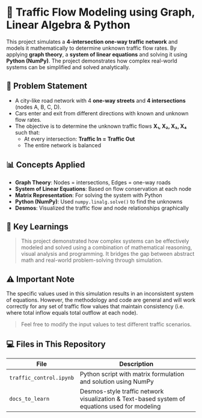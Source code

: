 # 🚦 Traffic Flow Modeling using Graph, Linear Algebra & Python
This project simulates a **4-intersection one-way traffic network** and models it mathematically to determine unknown traffic flow rates. By applying **graph theory**, a **system of linear equations** and solving it using **Python (NumPy)**. The project demonstrates how complex real-world systems can be simplified and solved analytically.


## 📌 Problem Statement

- A city-like road network with 4 **one-way streets** and **4 intersections** (nodes A, B, C, D).
- Cars enter and exit from different directions with known and unknown flow rates.
- The objective is to determine the unknown traffic flows **X₁, X₂, X₃, X₄** such that:
  - At every intersection: **Traffic In = Traffic Out**
  - The entire network is balanced


## 📊 Concepts Applied

- **Graph Theory**: Nodes = intersections, Edges = one-way roads  
- **System of Linear Equations**: Based on flow conservation at each node  
- **Matrix Representation**: For solving the system with Python  
- **Python (NumPy)**: Used `numpy.linalg.solve()` to find the unknowns  
- **Desmos**: Visualized the traffic flow and node relationships graphically


## 🧠 Key Learnings

> This project demonstrated how complex systems can be effectively modeled and solved using a combination of mathematical reasoning, visual analysis and programming. It bridges the gap between abstract math and real-world problem-solving through simulation.


## ⚠️ Important Note
The specific values used in this simulation results in an inconsistent system of equations. However, the methodology and code are general and will work correctly for any set of traffic flow values that maintain consistency (i.e. where total inflow equals total outflow at each node).
> Feel free to modify the input values to test different traffic scenarios.


## 💻 Files in This Repository

| File | Description |
|------|-------------|
| `traffic_control.ipynb` | Python script with matrix formulation and solution using NumPy |
| `docs_to_learn` | Desmos-style traffic network visualization & Text-based system of equations used for modeling |
